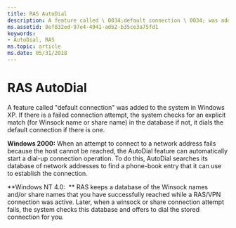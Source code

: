 ```yaml
---
title: RAS AutoDial
description: A feature called \ 0034;default connection \ 0034; was added to the system in Windows XP.
ms.assetid: 8ef832ed-97e4-4941-adb2-b35ce3a75fd1
keywords:
- AutoDial, RAS
ms.topic: article
ms.date: 05/31/2018
---
```


# RAS AutoDial

A feature called "default connection" was added to the system in Windows XP. If there is a failed connection attempt, the system checks for an explicit match (for Winsock name or share name) in the database if not, it dials the default connection if there is one.

**Windows 2000:** When an attempt to connect to a network address fails because the host cannot be reached, the AutoDial feature can automatically start a dial-up connection operation. To do this, AutoDial searches its database of network addresses to find a phone-book entry that it can use to establish the connection.

**Windows NT 4.0:  ** RAS keeps a database of the Winsock names and/or share names that you have successfully reached while a RAS/VPN connection was active. Later, when a winsock or share connection attempt fails, the system checks this database and offers to dial the stored connection for you.

 

 




